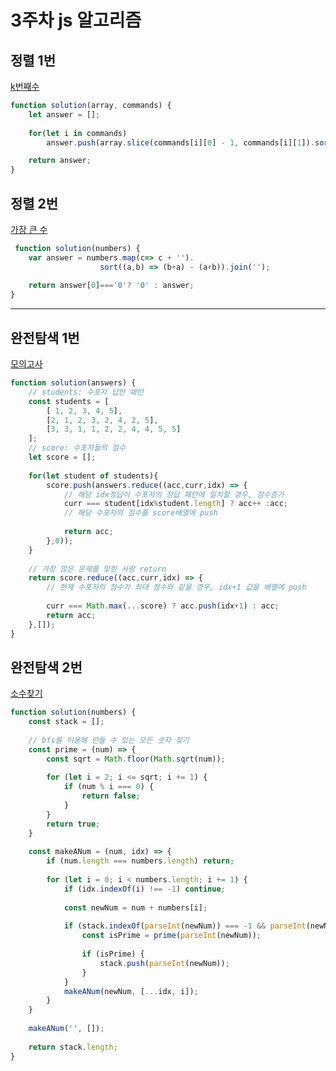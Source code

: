 # 3주차 js 알고리즘

## 정렬 1번
[k번째수](https://programmers.co.kr/learn/courses/30/lessons/42748)

``` javascript
function solution(array, commands) {
    let answer = [];
    
    for(let i in commands)
        answer.push(array.slice(commands[i][0] - 1, commands[i][1]).sort((a, b) => a - b)[commands[i][2] - 1]);

    return answer;
}
```

## 정렬 2번
[가장 큰 수](https://programmers.co.kr/learn/courses/30/lessons/42746)

```javascript
 function solution(numbers) {
    var answer = numbers.map(c=> c + '').
    				sort((a,b) => (b+a) - (a+b)).join('');
    
    return answer[0]==='0'? '0' : answer;
}
```

---


## 완전탐색 1번
[모의고사](https://programmers.co.kr/learn/courses/30/lessons/42840)

```javascript
function solution(answers) {
    // students: 수포자 답안 패턴
    const students = [
        [ 1, 2, 3, 4, 5],
        [2, 1, 2, 3, 2, 4, 2, 5],
        [3, 3, 1, 1, 2, 2, 4, 4, 5, 5]
    ];
    // score: 수포자들의 점수
    let score = [];
    
    for(let student of students){
        score.push(answers.reduce((acc,curr,idx) => {
            // 해당 idx정답이 수포자의 정답 패턴에 일치할 경우, 점수증가
            curr === student[idx%student.length] ? acc++ :acc;
            // 해당 수포자의 점수를 score배열에 push
            
            return acc;
        },0));
    }
    
    // 가장 많은 문제를 맞힌 사람 return
    return score.reduce((acc,curr,idx) => {
        // 현재 수포자의 점수가 최대 점수와 같을 경우, idx+1 값을 배열에 push
        
        curr === Math.max(...score) ? acc.push(idx+1) : acc;
        return acc;
    },[]);
}

```
## 완전탐색 2번
[소수찾기](https://programmers.co.kr/learn/courses/30/lessons/42839)

```javascript
function solution(numbers) {
    const stack = [];
    
    // bfs를 이용해 만들 수 있는 모든 숫자 찾기
    const prime = (num) => {
        const sqrt = Math.floor(Math.sqrt(num));
        
        for (let i = 2; i <= sqrt; i += 1) {
            if (num % i === 0) {
                return false;
            }
        }
        return true;
    }
    
    const makeANum = (num, idx) => {
        if (num.length === numbers.length) return;
        
        for (let i = 0; i < numbers.length; i += 1) {
            if (idx.indexOf(i) !== -1) continue;
            
            const newNum = num + numbers[i];
            
            if (stack.indexOf(parseInt(newNum)) === -1 && parseInt(newNum) >= 2) {
                const isPrime = prime(parseInt(newNum));
                
                if (isPrime) {
                    stack.push(parseInt(newNum));
                }
            }
            makeANum(newNum, [...idx, i]);
        }
    }
    
    makeANum('', []);
    
    return stack.length;
}

```